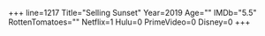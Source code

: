 +++
line=1217
Title="Selling Sunset"
Year=2019
Age=""
IMDb="5.5"
RottenTomatoes=""
Netflix=1
Hulu=0
PrimeVideo=0
Disney=0
+++

